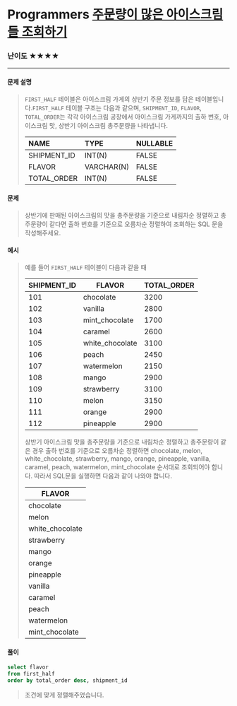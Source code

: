 # Programmers [주문량이 많은 아이스크림들 조회하기](https://school.programmers.co.kr/learn/courses/30/lessons/133027)

### 난이도 ★★★★

---

#### 문제 설명

> `FIRST_HALF` 테이블은 아이스크림 가게의 상반기 주문 정보를 담은 테이블입니다.`FIRST_HALF` 테이블 구조는 다음과 같으며, `SHIPMENT_ID`, `FLAVOR`, `TOTAL_ORDER`는 각각 아이스크림 공장에서 아이스크림 가게까지의 출하 번호, 아이스크림 맛, 상반기 아이스크림 총주문량을 나타냅니다.
>
> | NAME        | TYPE       | NULLABLE |
> | :---------- | :--------- | -------- |
> | SHIPMENT_ID | INT(N)     | FALSE    |
> | FLAVOR      | VARCHAR(N) | FALSE    |
> | TOTAL_ORDER | INT(N)     | FALSE    |

#### 문제

>상반기에 판매된 아이스크림의 맛을 총주문량을 기준으로 내림차순 정렬하고 총주문량이 같다면 출하 번호를 기준으로 오름차순 정렬하여 조회하는 SQL 문을 작성해주세요.

#### 예시

> 예를 들어 `FIRST_HALF` 테이블이 다음과 같을 때
>
> | SHIPMENT_ID | FLAVOR          | TOTAL_ORDER |
> | ----------- | --------------- | ----------- |
> | 101         | chocolate       | 3200        |
> | 102         | vanilla         | 2800        |
> | 103         | mint_chocolate  | 1700        |
> | 104         | caramel         | 2600        |
> | 105         | white_chocolate | 3100        |
> | 106         | peach           | 2450        |
> | 107         | watermelon      | 2150        |
> | 108         | mango           | 2900        |
> | 109         | strawberry      | 3100        |
> | 110         | melon           | 3150        |
> | 111         | orange          | 2900        |
> | 112         | pineapple       | 2900        |
>
> 상반기 아이스크림 맛을 총주문량을 기준으로 내림차순 정렬하고 총주문량이 같은 경우 출하 번호를 기준으로 오름차순 정렬하면 chocolate, melon, white_chocolate, strawberry, mango, orange, pineapple, vanilla, caramel, peach, watermelon, mint_chocolate 순서대로 조회되어야 합니다. 따라서 SQL문을 실행하면 다음과 같이 나와야 합니다.
>
> | FLAVOR          |
> | --------------- |
> | chocolate       |
> | melon           |
> | white_chocolate |
> | strawberry      |
> | mango           |
> | orange          |
> | pineapple       |
> | vanilla         |
> | caramel         |
> | peach           |
> | watermelon      |
> | mint_chocolate  |

#### 풀이

```sql
select flavor 
from first_half  
order by total_order desc, shipment_id
```

> 조건에 맞게 정렬해주었습니다.
